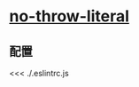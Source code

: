 # [no-throw-literal](https://typescript-eslint.io/rules/no-throw-literal)

## 配置

<<< ./.eslintrc.js
